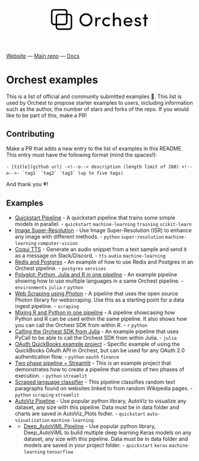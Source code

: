 <p align="center">
<a href="https://orchest.io">
  <img src="imgs/logo.png" width="300px" />
</a>
</p>
<br/>

[Website](https://www.orchest.io) —
[Main repo](https://github.com/orchest/orchest) —
[Docs](https://orchest.readthedocs.io/en/stable/)

# Orchest examples

This is a list of official and community submitted examples 🤗. This list is used by
Orchest to propose starter examples to users, including information such as the
author, the number of stars and forks of the repo. If you would like to be part
of this, make a PR!

## Contributing
Make a PR that adds a new entry to the list of examples in this README. This entry must
have the following format (mind the spaces!):

```- [title](github url) -<!--o--> description (length limit of 280) <!--o-->- `tag1` `tag2` `tag3` (up to five tags)```


And thank you 💗!

## Examples
<!-- EXAMPLES_BEGIN -->
- [Quickstart Pipeline](https://github.com/orchest/quickstart) -<!--o--> A quickstart pipeline that trains some simple models in parallel. <!--o-->-   `quickstart` `machine-learning` `training` `scikit-learn`
- [Image Super-Resolution](https://github.com/fruttasecca/image_super_resolution) -<!--o--> Use Image Super-Resolution (ISR) to enhance any image with different methods. <!--o-->-   `python` `super-resolution` `machine-learning` `computer-vision`
- [Coqui TTS](https://github.com/ricklamers/orchest-coqui-tts) -<!--o--> Generate an audio snippet from a text sample and send it as a message on Slack/Discord. <!--o-->- `tts` `audio` `machine-learning`
- [Redis and Postgres](https://github.com/ricklamers/orchest-redis-postgres) -<!--o--> An example of how to use Redis and Postgres in an Orchest pipeline. <!--o-->- `postgres` `services`
- [Polyglot: Python, Julia and R in one pipeline](https://github.com/ricklamers/orchest-multi-language-pipeline) -<!--o--> An example pipeline showing how to use multiple languages in a same Orchest pipeline. <!--o-->- `environments` `julia` `r` `python`
- [Web Scraping using Photon](https://github.com/ricklamers/photon-orchest-pipeline) -<!--o--> A pipeline that uses the open source Photon library for webscraping. Use this as a starting point for a data ingest pipeline. <!--o-->- `scraping`
- [Mixing R and Python in one pipeline](https://github.com/orchest-examples/orchest-pipeline-r-python-mix) -<!--o--> A pipeline showcasing how Python and R can be used within the same pipeline. It also shows how you can call the Orchest SDK from within R. <!--o-->- `r` `python`
- [Calling the Orchest SDK from Julia](https://github.com/orchest-examples/julia-orchest-sdk) -<!--o--> An example pipeline that uses PyCall to be able to call the Orchest SDK from within Julia. <!--o-->- `julia`
- [OAuth QuickBooks example project](https://github.com/ricklamers/orchest-quickbooks-oauth) -<!--o--> Specific example of using the QuickBooks OAuth API in Orchest, but can be used for any OAuth 2.0 authentication flow. <!--o-->- `python` `oauth` `finance`
- [Two phase pipeline + Streamlit](https://github.com/ricklamers/two-phase-pipeline-streamlit) -<!--o--> This is an example project that demonstrates how to create a pipeline that consists of two phases of execution. <!--o-->- `python` `streamlit`
- [Scraped language classifier](https://github.com/ricklamers/orchest-language-classifier) -<!--o--> This pipeline classifies random text paragraphs found on websites linked to from random Wikipedia pages. <!--o-->- `python` `scraping` `streamlit`
- [AutoViz Pipeline](https://github.com/rsesha/autoviz_pipeline) -<!--o--> Use popular python library, AutoViz to visualize any dataset, any size with this pipeline. Data must be in data folder and charts are saved in AutoViz_Plots fodler. <!--o-->- `quickstart` `auto-visualization` `machine-learning` 
- - [Deep_AutoViML Pipeline](https://github.com/rsesha/deep_autoviml_pipeline) -<!--o--> Use popular python library, Deep_AutoViML to build multiple deep learning Keras models on any dataset, any size with this pipeline. Data must be in data folder and models are saved in your project folder. <!--o-->- `quickstart` `keras` `machine-learning` `tensorflow`
